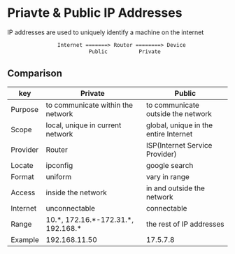 # Priavte & Public IP Addresses
IP addresses are used to uniquely identify a machine on the internet
```html
                Internet =======> Router ========> Device
                          Public          Private
```

## Comparison
key | Private | Public
--- | --- | ---
Purpose | to communicate within the network | to communicate outside the network
Scope | local, unique in current network | global, unique in the entire Internet
Provider | Router | ISP(Internet Service Provider)
Locate | ipconfig | google search
Format | uniform | vary in range
Access | inside the network | in and outside the network
Internet | unconnectable | connectable
Range | 10.\*, 172.16.\*-172.31.\*, 192.168.\* | the rest of IP addresses
Example | 192.168.11.50 | 17.5.7.8
